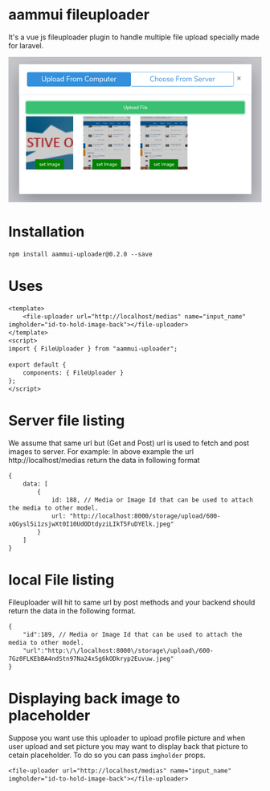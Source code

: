 # aammui fileuploader
It's a vue js fileuploader plugin to handle multiple file upload specially made for laravel.


![ScreenShot](https://raw.githubusercontent.com/bedus-creation/AammuiUploader/master/docs/screenshot.png)

# Installation
```
npm install aammui-uploader@0.2.0 --save
```
# Uses
```
<template>
    <file-uploader url="http://localhost/medias" name="input_name" imgholder="id-to-hold-image-back"></file-uploader>
</template>
<script>
import { FileUploader } from "aammui-uploader";

export default {
    components: { FileUploader }
};
</script>
```
# Server file listing
We assume that same url but (Get and Post) url is used to fetch and post images to server.
For example: In above example the url http://localhost/medias return the data in following format
```
{
    data: [
        {
            id: 188, // Media or Image Id that can be used to attach the media to other model.
            url: "http://localhost:8000/storage/upload/600-xQGysl5i1zsjwXt0I10UdODtdyziLIkT5FuDYElk.jpeg"
        }
    ]
}
```
# local File listing
Fileuploader will hit to same url by post methods and your backend should return the data in the 
following format.
```
{
    "id":189, // Media or Image Id that can be used to attach the media to other model.
    "url":"http:\/\/localhost:8000\/storage\/upload\/600-7Gz0FLKEbBA4ndStn97Na24xSg6kODkryp2Euvuw.jpeg"
}
```
# Displaying back image to placeholder
Suppose you want use this uploader to upload profile picture and when user upload and set picture you may want to display back that picture to cetain placeholder. To do so you can pass `imgholder` props.
```
<file-uploader url="http://localhost/medias" name="input_name" imgholder="id-to-hold-image-back"></file-uploader>
```


